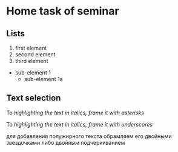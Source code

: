 # Home task of seminar
## Lists
1. first element
2. second element
3. third element
  * sub-element 1
    + sub-element 1a

## Text selection

To *highlighting the text in italics, frame it with asterisks*

To _highlighting the text in italics, frame it with underscores_

для добавления полужирного текста обрамляем его двойными звездочками либо двойным подчеркиванием

